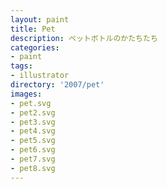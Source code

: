 ```yaml
---
layout: paint
title: Pet
description: ペットボトルのかたちたち
categories:
- paint
tags:
- illustrator
directory: '2007/pet'
images:
- pet.svg
- pet2.svg
- pet3.svg
- pet4.svg
- pet5.svg
- pet6.svg
- pet7.svg
- pet8.svg
---
```

